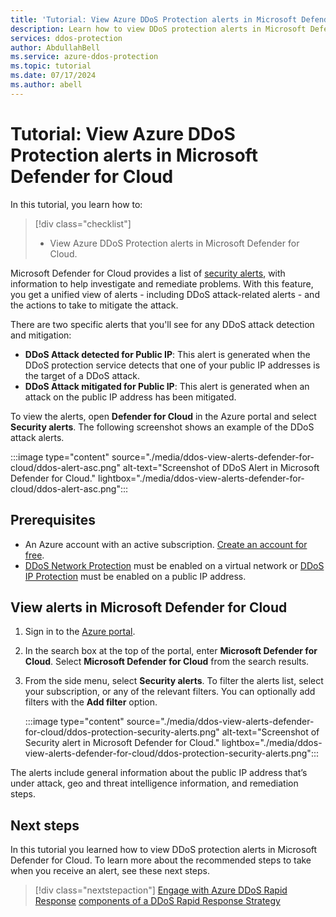 ```yaml
---
title: 'Tutorial: View Azure DDoS Protection alerts in Microsoft Defender for Cloud'
description: Learn how to view DDoS protection alerts in Microsoft Defender for Cloud.
services: ddos-protection
author: AbdullahBell
ms.service: azure-ddos-protection
ms.topic: tutorial
ms.date: 07/17/2024
ms.author: abell
---
```


# Tutorial: View Azure DDoS Protection alerts in Microsoft Defender for Cloud

In this tutorial, you learn how to:

> [!div class="checklist"]
> * View Azure DDoS Protection alerts in Microsoft Defender for Cloud.

Microsoft Defender for Cloud provides a list of [security alerts](../security-center/security-center-managing-and-responding-alerts.md), with information to help investigate and remediate problems. With this feature, you get a unified view of alerts - including DDoS attack-related alerts - and the actions to take to mitigate the attack.

There are two specific alerts that you'll see for any DDoS attack detection and mitigation:

- **DDoS Attack detected for Public IP**: This alert is generated when the DDoS protection service detects that one of your public IP addresses is the target of a DDoS attack.
- **DDoS Attack mitigated for Public IP**: This alert is generated when an attack on the public IP address has been mitigated.

To view the alerts, open **Defender for Cloud** in the Azure portal and select **Security alerts**. The following screenshot shows an example of the DDoS attack alerts.

:::image type="content" source="./media/ddos-view-alerts-defender-for-cloud/ddos-alert-asc.png" alt-text="Screenshot of DDoS Alert in Microsoft Defender for Cloud." lightbox="./media/ddos-view-alerts-defender-for-cloud/ddos-alert-asc.png":::

## Prerequisites

- An Azure account with an active subscription. [Create an account for free](https://azure.microsoft.com/free/?WT.mc_id=A261C142F).
- [DDoS Network Protection](manage-ddos-protection.md) must be enabled on a virtual network or [DDoS IP Protection](manage-ddos-protection-powershell-ip.md) must be enabled on a public IP address. 

## View alerts in Microsoft Defender for Cloud

1. Sign in to the [Azure portal](https://portal.azure.com/).
1. In the search box at the top of the portal, enter **Microsoft Defender for Cloud**. Select **Microsoft Defender for Cloud** from the search results.
1. From the side menu, select **Security alerts**. To filter the alerts list, select your subscription, or any of the relevant filters. You can optionally add filters with the **Add filter** option.

    :::image type="content" source="./media/ddos-view-alerts-defender-for-cloud/ddos-protection-security-alerts.png" alt-text="Screenshot of Security alert in Microsoft Defender for Cloud." lightbox="./media/ddos-view-alerts-defender-for-cloud/ddos-protection-security-alerts.png":::
 
The alerts include general information about the public IP address that’s under attack, geo and threat intelligence information, and remediation steps.

## Next steps

In this tutorial you learned how to view DDoS protection alerts in Microsoft Defender for Cloud. To learn more about the recommended steps to take when you receive an alert, see these next steps.

> [!div class="nextstepaction"]
> [Engage with Azure DDoS Rapid Response](ddos-rapid-response.md)
> [components of a DDoS Rapid Response Strategy](ddos-response-strategy.md)
